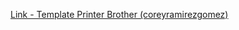 [Link - Template Printer Brother (coreyramirezgomez)](https://github.com/coreyramirezgomez/Brother-Printers-Zabbix-Template)
